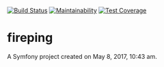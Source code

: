 [![Build Status](https://travis-ci.org/jimmycleuren/fireping.svg?branch=master)](https://travis-ci.org/jimmycleuren/fireping)
[![Maintainability](https://api.codeclimate.com/v1/badges/91f68869c49569ddd685/maintainability)](https://codeclimate.com/github/jimmycleuren/fireping/maintainability)
[![Test Coverage](https://api.codeclimate.com/v1/badges/91f68869c49569ddd685/test_coverage)](https://codeclimate.com/github/jimmycleuren/fireping/test_coverage)

fireping
========

A Symfony project created on May 8, 2017, 10:43 am.
